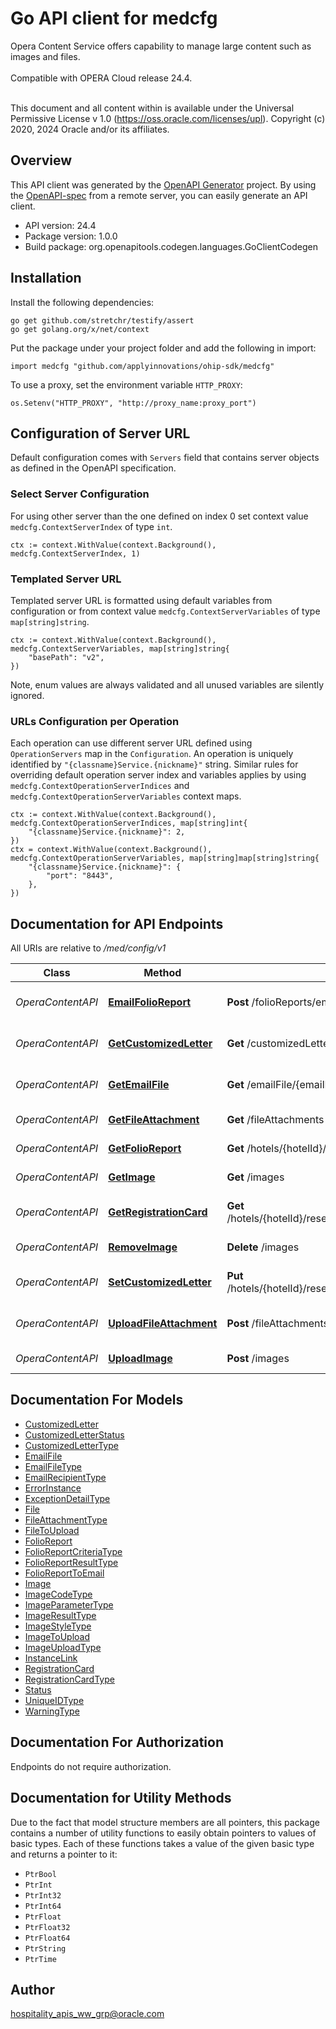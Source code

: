 # Go API client for medcfg

Opera Content Service offers capability to manage large content such as images and files.<br /><br /> Compatible with OPERA Cloud release 24.4.<br /><br /><p> This document and all content within is available under the Universal Permissive License v 1.0 (https://oss.oracle.com/licenses/upl). Copyright (c) 2020, 2024 Oracle and/or its affiliates.</p>

## Overview
This API client was generated by the [OpenAPI Generator](https://openapi-generator.tech) project.  By using the [OpenAPI-spec](https://www.openapis.org/) from a remote server, you can easily generate an API client.

- API version: 24.4
- Package version: 1.0.0
- Build package: org.openapitools.codegen.languages.GoClientCodegen

## Installation

Install the following dependencies:

```shell
go get github.com/stretchr/testify/assert
go get golang.org/x/net/context
```

Put the package under your project folder and add the following in import:

```golang
import medcfg "github.com/applyinnovations/ohip-sdk/medcfg"
```

To use a proxy, set the environment variable `HTTP_PROXY`:

```golang
os.Setenv("HTTP_PROXY", "http://proxy_name:proxy_port")
```

## Configuration of Server URL

Default configuration comes with `Servers` field that contains server objects as defined in the OpenAPI specification.

### Select Server Configuration

For using other server than the one defined on index 0 set context value `medcfg.ContextServerIndex` of type `int`.

```golang
ctx := context.WithValue(context.Background(), medcfg.ContextServerIndex, 1)
```

### Templated Server URL

Templated server URL is formatted using default variables from configuration or from context value `medcfg.ContextServerVariables` of type `map[string]string`.

```golang
ctx := context.WithValue(context.Background(), medcfg.ContextServerVariables, map[string]string{
	"basePath": "v2",
})
```

Note, enum values are always validated and all unused variables are silently ignored.

### URLs Configuration per Operation

Each operation can use different server URL defined using `OperationServers` map in the `Configuration`.
An operation is uniquely identified by `"{classname}Service.{nickname}"` string.
Similar rules for overriding default operation server index and variables applies by using `medcfg.ContextOperationServerIndices` and `medcfg.ContextOperationServerVariables` context maps.

```golang
ctx := context.WithValue(context.Background(), medcfg.ContextOperationServerIndices, map[string]int{
	"{classname}Service.{nickname}": 2,
})
ctx = context.WithValue(context.Background(), medcfg.ContextOperationServerVariables, map[string]map[string]string{
	"{classname}Service.{nickname}": {
		"port": "8443",
	},
})
```

## Documentation for API Endpoints

All URIs are relative to */med/config/v1*

Class | Method | HTTP request | Description
------------ | ------------- | ------------- | -------------
*OperaContentAPI* | [**EmailFolioReport**](docs/OperaContentAPI.md#emailfolioreport) | **Post** /folioReports/email | Create email folio report
*OperaContentAPI* | [**GetCustomizedLetter**](docs/OperaContentAPI.md#getcustomizedletter) | **Get** /customizedLetter/{letterId} | Return customized letter
*OperaContentAPI* | [**GetEmailFile**](docs/OperaContentAPI.md#getemailfile) | **Get** /emailFile/{emailId} | Return email blob file
*OperaContentAPI* | [**GetFileAttachment**](docs/OperaContentAPI.md#getfileattachment) | **Get** /fileAttachments | Return file attachment
*OperaContentAPI* | [**GetFolioReport**](docs/OperaContentAPI.md#getfolioreport) | **Get** /hotels/{hotelId}/reservations/{reservationId}/folioReports | Return folio report
*OperaContentAPI* | [**GetImage**](docs/OperaContentAPI.md#getimage) | **Get** /images | Return image
*OperaContentAPI* | [**GetRegistrationCard**](docs/OperaContentAPI.md#getregistrationcard) | **Get** /hotels/{hotelId}/reservations/{reservationId}/registrationCard | Return registration card
*OperaContentAPI* | [**RemoveImage**](docs/OperaContentAPI.md#removeimage) | **Delete** /images | Delete image
*OperaContentAPI* | [**SetCustomizedLetter**](docs/OperaContentAPI.md#setcustomizedletter) | **Put** /hotels/{hotelId}/reservations/{reservationId}/customizedLetter | Update customized letter
*OperaContentAPI* | [**UploadFileAttachment**](docs/OperaContentAPI.md#uploadfileattachment) | **Post** /fileAttachments | Upload a file attachment
*OperaContentAPI* | [**UploadImage**](docs/OperaContentAPI.md#uploadimage) | **Post** /images | Upload image


## Documentation For Models

 - [CustomizedLetter](docs/CustomizedLetter.md)
 - [CustomizedLetterStatus](docs/CustomizedLetterStatus.md)
 - [CustomizedLetterType](docs/CustomizedLetterType.md)
 - [EmailFile](docs/EmailFile.md)
 - [EmailFileType](docs/EmailFileType.md)
 - [EmailRecipientType](docs/EmailRecipientType.md)
 - [ErrorInstance](docs/ErrorInstance.md)
 - [ExceptionDetailType](docs/ExceptionDetailType.md)
 - [File](docs/File.md)
 - [FileAttachmentType](docs/FileAttachmentType.md)
 - [FileToUpload](docs/FileToUpload.md)
 - [FolioReport](docs/FolioReport.md)
 - [FolioReportCriteriaType](docs/FolioReportCriteriaType.md)
 - [FolioReportResultType](docs/FolioReportResultType.md)
 - [FolioReportToEmail](docs/FolioReportToEmail.md)
 - [Image](docs/Image.md)
 - [ImageCodeType](docs/ImageCodeType.md)
 - [ImageParameterType](docs/ImageParameterType.md)
 - [ImageResultType](docs/ImageResultType.md)
 - [ImageStyleType](docs/ImageStyleType.md)
 - [ImageToUpload](docs/ImageToUpload.md)
 - [ImageUploadType](docs/ImageUploadType.md)
 - [InstanceLink](docs/InstanceLink.md)
 - [RegistrationCard](docs/RegistrationCard.md)
 - [RegistrationCardType](docs/RegistrationCardType.md)
 - [Status](docs/Status.md)
 - [UniqueIDType](docs/UniqueIDType.md)
 - [WarningType](docs/WarningType.md)


## Documentation For Authorization

Endpoints do not require authorization.


## Documentation for Utility Methods

Due to the fact that model structure members are all pointers, this package contains
a number of utility functions to easily obtain pointers to values of basic types.
Each of these functions takes a value of the given basic type and returns a pointer to it:

* `PtrBool`
* `PtrInt`
* `PtrInt32`
* `PtrInt64`
* `PtrFloat`
* `PtrFloat32`
* `PtrFloat64`
* `PtrString`
* `PtrTime`

## Author

hospitality_apis_ww_grp@oracle.com

